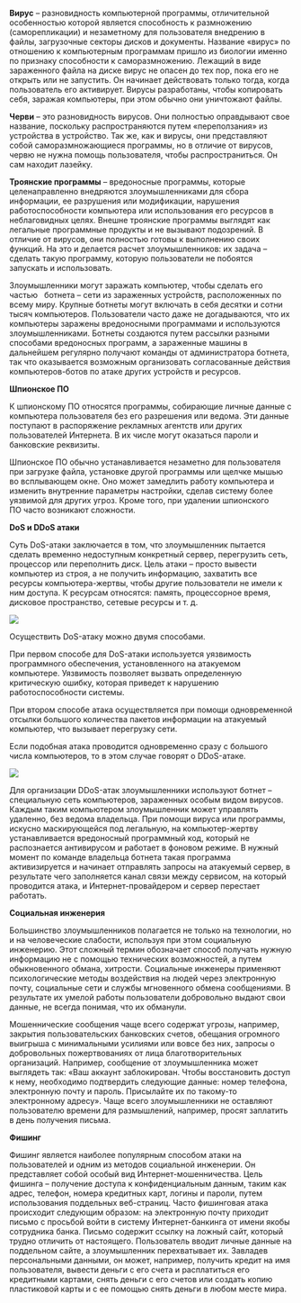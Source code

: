 **Вирус** – разновидность компьютерной программы, отличительной особенностью которой является способность к размножению (саморепликации) и незаметному для пользователя внедрению в файлы, загрузочные секторы дисков и документы. Название «вирус» по отношению к компьютерным программам пришло из биологии именно по признаку способности к саморазмножению. Лежащий в виде зараженного файла на диске вирус не опасен до тех пор, пока его не открыть или не запустить. Он начинает действовать только тогда, когда пользователь его активирует. Вирусы разработаны, чтобы копировать себя, заражая компьютеры, при этом обычно они уничтожают файлы.

**Черви** – это разновидность вирусов. Они полностью оправдывают свое название, поскольку распространяются путем «переползания» из устройства в устройство. Так же, как и вирусы, они представляют собой саморазмножающиеся программы, но в отличие от вирусов, червю не нужна помощь пользователя, чтобы распространиться. Он сам находит лазейку.

**Троянские программы** – вредоносные программы, которые целенаправленно внедряются злоумышленниками для сбора информации, ее разрушения или модификации, нарушения работоспособности компьютера или использования его ресурсов в неблаговидных целях. Внешне троянские программы выглядят как легальные программные продукты и не вызывают подозрений. В отличие от вирусов, они полностью готовы к выполнению своих функций. На это и делается расчет злоумышленников: их задача – сделать такую программу, которую пользователи не побоятся запускать и использовать.

Злоумышленники могут заражать компьютер, чтобы сделать его частью   ботнета – сети из зараженных устройств, расположенных по всему миру. Крупные ботнеты могут включать в себя десятки и сотни тысяч компьютеров. Пользователи часто даже не догадываются, что их компьютеры заражены вредоносными программами и используются злоумышленниками. Ботнеты создаются путем рассылки разными способами вредоносных программ, а зараженные машины в дальнейшем регулярно получают команды от администратора ботнета, так что оказывается возможным организовать согласованные действия компьютеров-ботов по атаке других устройств и ресурсов.

**Шпионское ПО**

К шпионскому ПО относятся программы, собирающие личные данные с компьютера пользователя без его разрешения или ведома. Эти данные поступают в распоряжение рекламных агентств или других пользователей Интернета. В их числе могут оказаться пароли и банковские реквизиты.

Шпионское ПО обычно устанавливается незаметно для пользователя при загрузке файла, установке другой программы или щелчке мышью во всплывающем окне. Оно может замедлить работу компьютера и изменить внутренние параметры настройки, сделав систему более уязвимой для других угроз. Кроме того, при удалении шпионского ПО часто возникают сложности.

**DoS и DDoS атаки**

Суть DoS-атаки заключается в том, что злоумышленник пытается сделать временно недоступным конкретный сервер, перегрузить сеть, процессор или переполнить диск. Цель атаки – просто вывести компьютер из строя, а не получить информацию, захватить все ресурсы компьютера-жертвы, чтобы другие пользователи не имели к ним доступа. К ресурсам относятся: память, процессорное время, дисковое пространство, сетевые ресурсы и т. д.

![](file:////Users/vx/Library/Group%20Containers/UBF8T346G9.Office/TemporaryItems/msohtmlclip/clip_image001.jpg)

Осуществить DoS-атаку можно двумя способами.

При первом способе для DoS-атаки используется уязвимость программного обеспечения, установленного на атакуемом компьютере. Уязвимость позволяет вызвать определенную критическую ошибку, которая приведет к нарушению работоспособности системы.

При втором способе атака осуществляется при помощи одновременной отсылки большого количества пакетов информации на атакуемый компьютер, что вызывает перегрузку сети.

Если подобная атака проводится одновременно сразу с большого числа компьютеров, то в этом случае говорят о DDoS-атаке.

![](file:////Users/vx/Library/Group%20Containers/UBF8T346G9.Office/TemporaryItems/msohtmlclip/clip_image002.gif)

Для организации DDoS-атак злоумышленники используют ботнет – специальную сеть компьютеров, зараженных особым видом вирусов. Каждым таким компьютером злоумышленник может управлять удаленно, без ведома владельца. При помощи вируса или программы, искусно маскирующейся под легальную, на компьютер-жертву устанавливается вредоносный программный код, который не распознается антивирусом и работает в фоновом режиме. В нужный момент по команде владельца ботнета такая программа активизируется и начинает отправлять запросы на атакуемый сервер, в результате чего заполняется канал связи между сервисом, на который проводится атака, и Интернет-провайдером и сервер перестает работать.

**Социальная инженерия**

Большинство злоумышленников полагается не только на технологии, но и на человеческие слабости, используя при этом социальную инженерию. Этот сложный термин обозначает способ получать нужную информацию не с помощью технических возможностей, а путем обыкновенного обмана, хитрости. Социальные инженеры применяют психологические методы воздействия на людей через электронную почту, социальные сети и службы мгновенного обмена сообщениями. В результате их умелой работы пользователи добровольно выдают свои данные, не всегда понимая, что их обманули.

Мошеннические сообщения чаще всего содержат угрозы, например, закрытия пользовательских банковских счетов, обещания огромного выигрыша с минимальными усилиями или вовсе без них, запросы о добровольных пожертвованиях от лица благотворительных организаций. Например, сообщение от злоумышленника может выглядеть так: «Ваш аккаунт заблокирован. Чтобы восстановить доступ к нему, необходимо подтвердить следующие данные: номер телефона, электронную почту и пароль. Присылайте их по такому-то электронному адресу». Чаще всего злоумышленники не оставляют пользователю времени для размышлений, например, просят заплатить в день получения письма.

**Фишинг**

Фишинг является наиболее популярным способом атаки на пользователей и одним из методов социальной инженерии. Он представляет собой особый вид Интернет-мошенничества. Цель фишинга – получение доступа к конфиденциальным данным, таким как адрес, телефон, номера кредитных карт, логины и пароли, путем использования поддельных веб-страниц. Часто фишинговая атака происходит следующим образом: на электронную почту приходит письмо с просьбой войти в систему Интернет-банкинга от имени якобы сотрудника банка. Письмо содержит ссылку на ложный сайт, который трудно отличить от настоящего. Пользователь вводит личные данные на поддельном сайте, а злоумышленник перехватывает их. Завладев персональными данными, он может, например, получить кредит на имя пользователя, вывести деньги с его счета и расплатиться его кредитными картами, снять деньги с его счетов или создать копию пластиковой карты и с ее помощью снять деньги в любом месте мира.